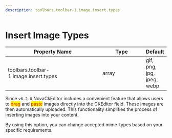 ```yaml
---
description: toolbars.toolbar-1.image.insert.types
---
```


# Insert Image Types

<table><thead><tr><th width="351.3333333333333">Property Name</th><th width="166">Type</th><th>Default</th></tr></thead><tbody><tr><td>toolbars.toolbar-1.image.insert.types</td><td>array</td><td>gif, png, jpg, jpeg, webp</td></tr></tbody></table>

Since `v6.2.0` NovaCkEditor includes a convenient feature that allows users to <mark style="color:red;">drag</mark> and <mark style="color:red;">paste</mark> images directly into the CKEditor field. These images are then automatically uploaded. This functionality simplifies the process of inserting images into your content.

By using this option, you can change accepted mime-types based on your specific requirements.

